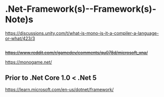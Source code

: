 # .Net-Framework(s)--Framework(s)-Note)s

https://discussions.unity.com/t/what-is-mono-is-it-a-compiler-a-language-or-what/423/3

## 

~~https://www.reddit.com/r/gamedev/comments/qu078d/microsoft_xna/~~

https://monogame.net/

## Prior to .Net Core 1.0 < .Net 5

https://learn.microsoft.com/en-us/dotnet/framework/

